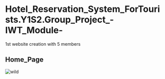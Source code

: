 # Hotel_Reservation_System_ForTourists.Y1S2.Group_Project_-IWT_Module-
1st website creation with 5 members


<h2>Home_Page</h2>



![wild](file:///C:/Users/ACER/OneDrive/Desktop/Screenshot%202024-05-11%20at%2012-22-31%20Ceylon%20Bookings.png)
